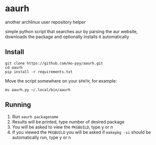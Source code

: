 # aaurh
another archlinux user repository helper

simple python script that searches aur by parsing the aur website, downloads the package and optionally installs it automatically

## Install
```
git clone https://github.com/mo-pyy/aaurh.git
cd aaurh
pip install -r requirements.txt
```
Move the script somewhere on your `$PATH`, for example:
```
mv aaurh.py ~/.local/bin/aaurh
```

## Running

1. Run `aaurh packagename`
2. Results will be printed, type number of desired package
3. You will be asked to view the `PKGBUILD`, type y or n
4. If you viewed the `PKGBUILD` you will be asked if `makepkg -si` should be automatically run, type y or n
